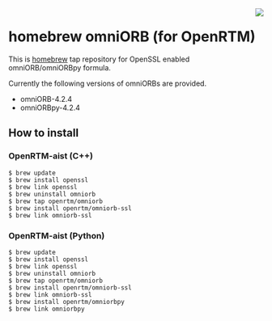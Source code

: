 <img src="https://upload.wikimedia.org/wikipedia/commons/thumb/9/95/Homebrew_logo.svg/159px-Homebrew_logo.svg.png" align="right">

# homebrew omniORB (for OpenRTM)
This is [homebrew](https://brew.sh/) tap repository for OpenSSL enabled omniORB/omniORBpy formula.

Currently the following versions of omniORBs are provided.

- omniORB-4.2.4
- omniORBpy-4.2.4

## How to install

### OpenRTM-aist (C++)
```shell
$ brew update
$ brew install openssl
$ brew link openssl
$ brew uninstall omniorb
$ brew tap openrtm/omniorb
$ brew install openrtm/omniorb-ssl
$ brew link omniorb-ssl
```

### OpenRTM-aist (Python)
```shell
$ brew update
$ brew install openssl
$ brew link openssl
$ brew uninstall omniorb
$ brew tap openrtm/omniorb
$ brew install openrtm/omniorb-ssl
$ brew link omniorb-ssl
$ brew install openrtm/omniorbpy
$ brew link omniorbpy
```

